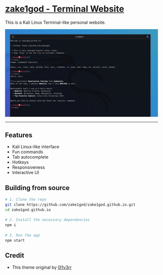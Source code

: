 <h1><a href="https://zake1god.github.io/" target="_blank">zake1god - Terminal Website</a></h1>

This is a Kali Linux Terminal-like personal website.

<img src="./screenshots/screenshot.png" alt="screenshot">

<hr>

## Features

- Kali Linux-like interface
- Fun commands
- Tab autocomplete
- Hotkeys
- Responsiveness
- Interactive UI

## Building from source

```sh
# 1. Clone the repo
git clone https://github.com/zake1god/zake1god.github.io.git
cd zake1god.github.io

# 2. Install the necessary dependencies
npm i

# 3. Run the app
npm start
```

## Credit 
- This theme original by <a href="https://0l1v3rr.github.io/" target="_blank">0l1v3rr</a>
